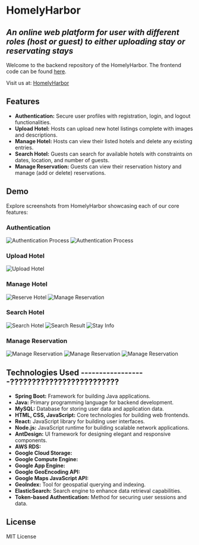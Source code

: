 # HomelyHarbor
## _An online web platform for user with different roles (host or guest) to either uploading stay or reservating stays_

Welcome to the backend repository of the HomelyHarbor. The frontend code can be found [here](https://github.com/lan234234/HomelyHarbor-Web-Application-Frontend).

Visit us at: [HomelyHarbor](https://dev1390.d1bx1z9zgvsmt.amplifyapp.com/)

## Features
- **Authentication:** Secure user profiles with registration, login, and logout functionalities.
- **Upload Hotel:** Hosts can upload new hotel listings complete with images and descriptions.
- **Manage Hotel:** Hosts can view their listed hotels and delete any existing entries.
- **Search Hotel:** Guests can search for available hotels with constraints on dates, location, and number of guests.
- **Manage Reservation:** Guests can view their reservation history and manage (add or delete) reservations.

## Demo
Explore screenshots from HomelyHarbor showcasing each of our core features:

### Authentication
![Authentication Process](.github/images/1_login.png)
![Authentication Process](.github/images/1_logout.png)

### Upload Hotel
![Upload Hotel](.github/images/4_uploadStay.png)

### Manage Hotel
![Reserve Hotel](.github/images/3_reserveStay.png)
![Manage Reservation](.github/images/3_manageReservation.png)

### Search Hotel
![Search Hotel](.github/images/2_searchStay.png)
![Search Result](.github/images/2_searchResult.png)
![Stay Info](.github/images/2_searchResult_2.png)

### Manage Reservation
![Manage Reservation](.github/images/5_viewStay.png)
![Manage Reservation](.github/images/5_viewStay_2.png)
![Manage Reservation](.github/images/5_viewStay_3.png)

## Technologies Used ------------------?????????????????????????
- **Spring Boot:** Framework for building Java applications.
- **Java:** Primary programming language for backend development.
- **MySQL:** Database for storing user data and application data.
- **HTML, CSS, JavaScript:** Core technologies for building web frontends.
- **React:** JavaScript library for building user interfaces.
- **Node.js:** JavaScript runtime for building scalable network applications.
- **AntDesign:** UI framework for designing elegant and responsive components.
- **AWS RDS:**
- **Google Cloud Storage:**
- **Google Compute Engine:**
- **Google App Engine:**
- **Google GeoEncoding API:**
- **Google Maps JavaScript API:**
- **GeoIndex:** Tool for geospatial querying and indexing.
- **ElasticSearch:** Search engine to enhance data retrieval capabilities.
- **Token-based Authentication:** Method for securing user sessions and data.

## License
MIT License
